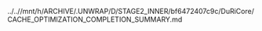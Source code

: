 ../..//mnt/h/ARCHIVE/.UNWRAP/D/STAGE2_INNER/bf6472407c9c/DuRiCore/CACHE_OPTIMIZATION_COMPLETION_SUMMARY.md